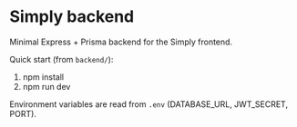 # Simply backend

Minimal Express + Prisma backend for the Simply frontend.

Quick start (from `backend/`):

1. npm install
4. npm run dev

Environment variables are read from `.env` (DATABASE_URL, JWT_SECRET, PORT).
